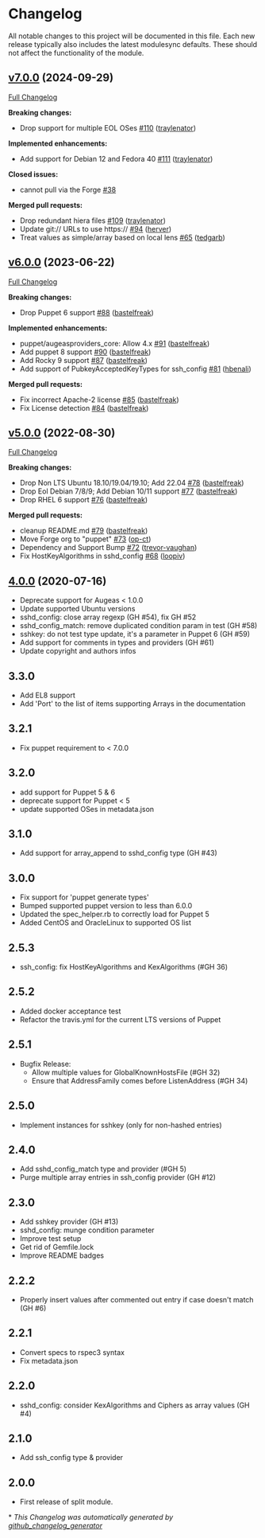 # Changelog

All notable changes to this project will be documented in this file.
Each new release typically also includes the latest modulesync defaults.
These should not affect the functionality of the module.

## [v7.0.0](https://github.com/voxpupuli/puppet-augeasproviders_ssh/tree/v7.0.0) (2024-09-29)

[Full Changelog](https://github.com/voxpupuli/puppet-augeasproviders_ssh/compare/v6.0.0...v7.0.0)

**Breaking changes:**

- Drop support for multiple EOL OSes [\#110](https://github.com/voxpupuli/puppet-augeasproviders_ssh/pull/110) ([traylenator](https://github.com/traylenator))

**Implemented enhancements:**

- Add support for Debian 12 and Fedora 40 [\#111](https://github.com/voxpupuli/puppet-augeasproviders_ssh/pull/111) ([traylenator](https://github.com/traylenator))

**Closed issues:**

- cannot pull via the Forge [\#38](https://github.com/voxpupuli/puppet-augeasproviders_ssh/issues/38)

**Merged pull requests:**

- Drop redundant hiera files [\#109](https://github.com/voxpupuli/puppet-augeasproviders_ssh/pull/109) ([traylenator](https://github.com/traylenator))
- Update git:// URLs to use https:// [\#94](https://github.com/voxpupuli/puppet-augeasproviders_ssh/pull/94) ([herver](https://github.com/herver))
- Treat values as simple/array based on local lens [\#65](https://github.com/voxpupuli/puppet-augeasproviders_ssh/pull/65) ([tedgarb](https://github.com/tedgarb))

## [v6.0.0](https://github.com/voxpupuli/puppet-augeasproviders_ssh/tree/v6.0.0) (2023-06-22)

[Full Changelog](https://github.com/voxpupuli/puppet-augeasproviders_ssh/compare/v5.0.0...v6.0.0)

**Breaking changes:**

- Drop Puppet 6 support [\#88](https://github.com/voxpupuli/puppet-augeasproviders_ssh/pull/88) ([bastelfreak](https://github.com/bastelfreak))

**Implemented enhancements:**

- puppet/augeasproviders\_core: Allow 4.x [\#91](https://github.com/voxpupuli/puppet-augeasproviders_ssh/pull/91) ([bastelfreak](https://github.com/bastelfreak))
- Add puppet 8 support [\#90](https://github.com/voxpupuli/puppet-augeasproviders_ssh/pull/90) ([bastelfreak](https://github.com/bastelfreak))
- Add Rocky 9 support [\#87](https://github.com/voxpupuli/puppet-augeasproviders_ssh/pull/87) ([bastelfreak](https://github.com/bastelfreak))
- Add support of PubkeyAcceptedKeyTypes for ssh\_config [\#81](https://github.com/voxpupuli/puppet-augeasproviders_ssh/pull/81) ([hbenali](https://github.com/hbenali))

**Merged pull requests:**

- Fix incorrect Apache-2 license [\#85](https://github.com/voxpupuli/puppet-augeasproviders_ssh/pull/85) ([bastelfreak](https://github.com/bastelfreak))
- Fix License detection [\#84](https://github.com/voxpupuli/puppet-augeasproviders_ssh/pull/84) ([bastelfreak](https://github.com/bastelfreak))

## [v5.0.0](https://github.com/voxpupuli/puppet-augeasproviders_ssh/tree/v5.0.0) (2022-08-30)

[Full Changelog](https://github.com/voxpupuli/puppet-augeasproviders_ssh/compare/4.0.0...v5.0.0)

**Breaking changes:**

- Drop Non LTS Ubuntu 18.10/19.04/19.10; Add 22.04 [\#78](https://github.com/voxpupuli/puppet-augeasproviders_ssh/pull/78) ([bastelfreak](https://github.com/bastelfreak))
- Drop Eol Debian 7/8/9; Add Debian 10/11 support [\#77](https://github.com/voxpupuli/puppet-augeasproviders_ssh/pull/77) ([bastelfreak](https://github.com/bastelfreak))
- Drop RHEL 6 support [\#76](https://github.com/voxpupuli/puppet-augeasproviders_ssh/pull/76) ([bastelfreak](https://github.com/bastelfreak))

**Merged pull requests:**

- cleanup README.md [\#79](https://github.com/voxpupuli/puppet-augeasproviders_ssh/pull/79) ([bastelfreak](https://github.com/bastelfreak))
- Move Forge org to "puppet" [\#73](https://github.com/voxpupuli/puppet-augeasproviders_ssh/pull/73) ([op-ct](https://github.com/op-ct))
- Dependency and Support Bump [\#72](https://github.com/voxpupuli/puppet-augeasproviders_ssh/pull/72) ([trevor-vaughan](https://github.com/trevor-vaughan))
- Fix HostKeyAlgorithms in sshd\_config [\#68](https://github.com/voxpupuli/puppet-augeasproviders_ssh/pull/68) ([loopiv](https://github.com/loopiv))

## [4.0.0](https://github.com/voxpupuli/puppet-augeasproviders_ssh/tree/4.0.0) (2020-07-16)

- Deprecate support for Augeas < 1.0.0
- Update supported Ubuntu versions
- sshd_config: close array regexp (GH #54), fix GH #52
- sshd_config_match: remove duplicated condition param in test (GH #58)
- sshkey: do not test type update, it's a parameter in Puppet 6 (GH #59)
- Add support for comments in types and providers (GH #61)
- Update copyright and authors infos

## 3.3.0

- Add EL8 support
- Add 'Port' to the list of items supporting Arrays in the documentation

## 3.2.1

- Fix puppet requirement to < 7.0.0

## 3.2.0

- add support for Puppet 5 & 6
- deprecate support for Puppet < 5
- update supported OSes in metadata.json

## 3.1.0

- Add support for array_append to sshd_config type (GH #43)

## 3.0.0

- Fix support for 'puppet generate types'
- Bumped supported puppet version to less than 6.0.0
- Updated the spec_helper.rb to correctly load for Puppet 5
- Added CentOS and OracleLinux to supported OS list

## 2.5.3

- ssh_config: fix HostKeyAlgorithms and KexAlgorithms (#GH 36)

## 2.5.2

- Added docker acceptance test
- Refactor the travis.yml for the current LTS versions of Puppet

## 2.5.1

- Bugfix Release:
  - Allow multiple values for GlobalKnownHostsFile (#GH 32)
  - Ensure that AddressFamily comes before ListenAddress (#GH 34)

## 2.5.0

- Implement instances for sshkey (only for non-hashed entries)

## 2.4.0

- Add sshd_config_match type and provider (#GH 5)
- Purge multiple array entries in ssh_config provider (GH #12)

## 2.3.0

- Add sshkey provider (GH #13)
- sshd_config: munge condition parameter
- Improve test setup
- Get rid of Gemfile.lock
- Improve README badges

## 2.2.2

- Properly insert values after commented out entry if case doesn't match (GH #6)

## 2.2.1

- Convert specs to rspec3 syntax
- Fix metadata.json

## 2.2.0

- sshd_config: consider KexAlgorithms and Ciphers as array values (GH #4)

## 2.1.0

- Add ssh_config type & provider

## 2.0.0

- First release of split module.


\* *This Changelog was automatically generated by [github_changelog_generator](https://github.com/github-changelog-generator/github-changelog-generator)*
